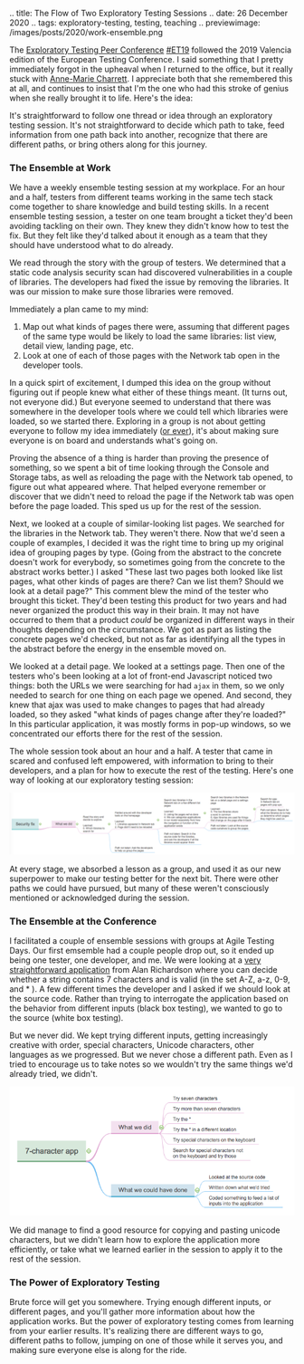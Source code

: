 .. title: The Flow of Two Exploratory Testing Sessions
.. date: 26 December 2020
.. tags: exploratory-testing, testing, teaching
.. previewimage: /images/posts/2020/work-ensemble.png

The [Exploratory Testing Peer Conference](https://exploratorytesting.org/) [#ET19](https://twitter.com/search?q=%23et19&src=typed_query) followed the 2019 Valencia edition of the European Testing Conference. I said something that I pretty immediately forgot in the upheaval when I returned to the office, but it really stuck with [Anne-Marie Charrett](https://twitter.com/charrett). I appreciate both that she remembered this at all, and continues to insist that I'm the one who had this stroke of genius when she really brought it to life. Here's the idea: 

It's straightforward to follow one thread or idea through an exploratory testing session. It's not straightforward to decide which path to take, feed information from one path back into another, recognize that there are different paths, or bring others along for this journey. 

### The Ensemble at Work

We have a weekly ensemble testing session at my workplace. For an hour and a half, testers from different teams working in the same tech stack come together to share knowledge and build testing skills. In a recent ensemble testing session, a tester on one team brought a ticket they'd been avoiding tackling on their own. They knew they didn't know how to test the fix. But they felt like they'd talked about it enough as a team that they should have understood what to do already. 

We read through the story with the group of testers. We determined that a static code analysis security scan had discovered vulnerabilities in a couple of libraries. The developers had fixed the issue by removing the libraries. It was our mission to make sure those libraries were removed. 

Immediately a plan came to my mind:
1. Map out what kinds of pages there were, assuming that different pages of the same type would be likely to load the same libraries: list view, detail view, landing page, etc. 
1. Look at one of each of those pages with the Network tab open in the developer tools.

In a quick spirt of excitement, I dumped this idea on the group without figuring out if people knew what either of these things meant. (It turns out, not everyone did.) But everyone seemed to understand that there was somewhere in the developer tools where we could tell which libraries were loaded, so we started there. Exploring in a group is not about getting everyone to follow my idea immediately ([or ever](https://www.showingupforracialjustice.org/white-supremacy-culture-characteristics.html)), it's about making sure everyone is on board and understands what's going on.

Proving the absence of a thing is harder than proving the presence of something, so we spent a bit of time looking through the Console and Storage tabs, as well as reloading the page with the Network tab opened, to figure out what appeared where. That helped everyone remember or discover that we didn't need to reload the page if the Network tab was open before the page loaded. This sped us up for the rest of the session.

Next, we looked at a couple of similar-looking list pages. We searched for the libraries in the Network tab. They weren't there. Now that we'd seen a couple of examples, I decided it was the right time to bring up my original idea of grouping pages by type. (Going from the abstract to the concrete doesn't work for everybody, so sometimes going from the concrete to the abstract works better.) I asked "These last two pages both looked like list pages, what other kinds of pages are there? Can we list them? Should we look at a detail page?" This comment blew the mind of the tester who brought this ticket. They'd been testing this product for two years and had never organized the product this way in their brain. It may not have occurred to them that a product *could* be organized in different ways in their thoughts depending on the circumstance. We got as part as listing the concrete pages we'd checked, but not as far as identifying all the types in the abstract before the energy in the ensemble moved on.

We looked at a detail page. We looked at a settings page. Then one of the testers who's been looking at a lot of front-end Javascript noticed two things: both the URLs we were searching for had `ajax` in them, so we only needed to search for one thing on each page we opened. And second, they knew that ajax was used to make changes to pages that had already loaded, so they asked "what kinds of pages change after they're loaded?" In this particular application, it was mostly forms in pop-up windows, so we concentrated our efforts there for the rest of the session. 

The whole session took about an hour and a half. A tester that came in scared and confused left empowered, with information to bring to their developers, and  a plan for how to execute the rest of the testing. Here's one way of looking at our exploratory testing session:

<a href="/images/posts/2020/work-ensemble.png"><img src="/images/posts/2020/work-ensemble.png" /></a>

At every stage, we absorbed a lesson as a group, and used it as our new superpower to make our testing better for the next bit. There were other paths we could have pursued, but many of these weren't consciously mentioned or acknowledged during the session.


### The Ensemble at the Conference

I facilitated a couple of ensemble sessions with groups at Agile Testing Days. Our first emsemble had a couple people drop out, so it ended up being one tester, one developer, and me. We were looking at a [very straightforward application](https://eviltester.github.io/TestingApp/apps/7charval/simple7charvalidation.htm) from Alan Richardson where you can decide whether a string contains 7 characters and is valid (in the set A-Z, a-z, 0-9, and * ). A few different times the developer and I asked if we should look at the source code. Rather than trying to interrogate the application based on the behavior from different inputs (black box testing), we wanted to go to the source (white box testing). 

But we never did. We kept trying different inputs, getting increasingly creative with order, special characters, Unicode characters, other languages as we progressed. But we never chose a different path. Even as I tried to encourage us to take notes so we wouldn't try the same things we'd already tried, we didn't. 

<a href="/images/posts/2020/atd-ensemble.png"><img src="/images/posts/2020/atd-ensemble.png" /></a>

We did manage to find a good resource for copying and pasting unicode characters, but we didn't learn how to explore the application more efficiently, or take what we learned earlier in the session to apply it to the rest of the session.


### The Power of Exploratory Testing

Brute force will get you somewhere. Trying enough different inputs, or different pages, and you'll gather more information about how the application works. But the power of exploratory testing comes from learning from your earlier results. It's realizing there are different ways to go, different paths to follow, jumping on one of those while it serves you, and making sure everyone else is along for the ride. 